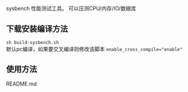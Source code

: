 
#  
sysbench 性能测试工具。
可以压测CPU/内存/IO/数据库


## 下载安装编译方法
`sh build-sysbench.sh`  
默认pc编译，如果要交叉编译则修改该脚本 
`enable_cross_compile="enable"`  


## 使用方法
README.md